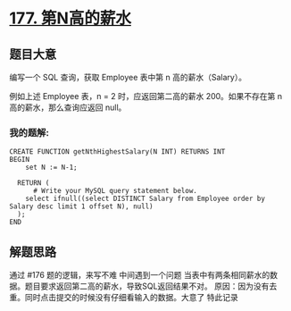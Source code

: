 # [177. 第N高的薪水](https://leetcode-cn.com/problems/nth-highest-salary/)


## 题目大意
编写一个 SQL 查询，获取 Employee 表中第 n 高的薪水（Salary）。

例如上述 Employee 表，n = 2 时，应返回第二高的薪水 200。如果不存在第 n 高的薪水，那么查询应返回 null。

### 我的题解:
```
CREATE FUNCTION getNthHighestSalary(N INT) RETURNS INT
BEGIN
    set N := N-1;

  RETURN (
      # Write your MySQL query statement below.
    select ifnull((select DISTINCT Salary from Employee order by Salary desc limit 1 offset N), null)
  );
END
```

## 解题思路
通过 #176 题的逻辑，来写不难
中间遇到一个问题 当表中有两条相同薪水的数据。题目要求返回第二高的薪水，导致SQL返回结果不对。
原因：因为没有去重。同时点击提交的时候没有仔细看输入的数据。大意了
特此记录
